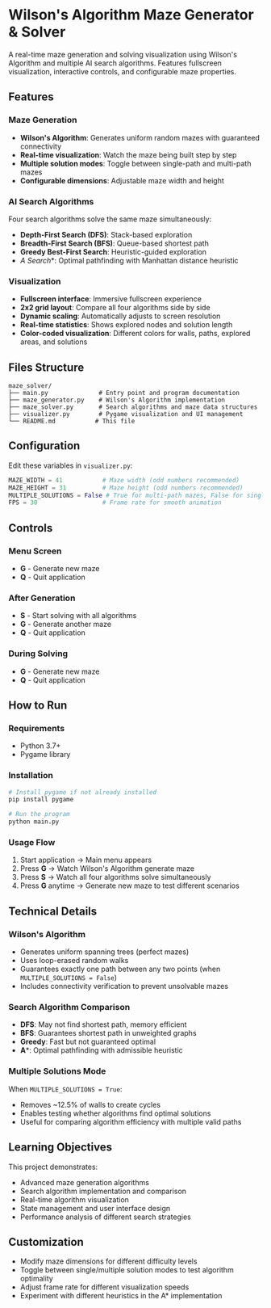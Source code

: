 # Wilson's Algorithm Maze Generator & Solver

A real-time maze generation and solving visualization using Wilson's Algorithm and multiple AI search algorithms. Features fullscreen visualization, interactive controls, and configurable maze properties.

## Features

### Maze Generation
- **Wilson's Algorithm**: Generates uniform random mazes with guaranteed connectivity
- **Real-time visualization**: Watch the maze being built step by step
- **Multiple solution modes**: Toggle between single-path and multi-path mazes
- **Configurable dimensions**: Adjustable maze width and height

### AI Search Algorithms
Four search algorithms solve the same maze simultaneously:
- **Depth-First Search (DFS)**: Stack-based exploration
- **Breadth-First Search (BFS)**: Queue-based shortest path
- **Greedy Best-First Search**: Heuristic-guided exploration
- **A* Search**: Optimal pathfinding with Manhattan distance heuristic

### Visualization
- **Fullscreen interface**: Immersive fullscreen experience
- **2x2 grid layout**: Compare all four algorithms side by side
- **Dynamic scaling**: Automatically adjusts to screen resolution
- **Real-time statistics**: Shows explored nodes and solution length
- **Color-coded visualization**: Different colors for walls, paths, explored areas, and solutions

## Files Structure

```
maze_solver/
├── main.py              # Entry point and program documentation
├── maze_generator.py    # Wilson's Algorithm implementation
├── maze_solver.py       # Search algorithms and maze data structures
├── visualizer.py        # Pygame visualization and UI management
└── README.md           # This file
```

## Configuration

Edit these variables in `visualizer.py`:

```python
MAZE_WIDTH = 41           # Maze width (odd numbers recommended)
MAZE_HEIGHT = 31          # Maze height (odd numbers recommended)  
MULTIPLE_SOLUTIONS = False # True for multi-path mazes, False for single solution
FPS = 30                  # Frame rate for smooth animation
```

## Controls

### Menu Screen
- **G** - Generate new maze
- **Q** - Quit application

### After Generation
- **S** - Start solving with all algorithms
- **G** - Generate another maze
- **Q** - Quit application

### During Solving
- **G** - Generate new maze
- **Q** - Quit application

## How to Run

### Requirements
- Python 3.7+
- Pygame library

### Installation
```bash
# Install pygame if not already installed
pip install pygame

# Run the program
python main.py
```

### Usage Flow
1. Start application → Main menu appears
2. Press **G** → Watch Wilson's Algorithm generate maze
3. Press **S** → Watch all four algorithms solve simultaneously
4. Press **G** anytime → Generate new maze to test different scenarios

## Technical Details

### Wilson's Algorithm
- Generates uniform spanning trees (perfect mazes)
- Uses loop-erased random walks
- Guarantees exactly one path between any two points (when `MULTIPLE_SOLUTIONS = False`)
- Includes connectivity verification to prevent unsolvable mazes

### Search Algorithm Comparison
- **DFS**: May not find shortest path, memory efficient
- **BFS**: Guarantees shortest path in unweighted graphs
- **Greedy**: Fast but not guaranteed optimal
- **A***: Optimal pathfinding with admissible heuristic

### Multiple Solutions Mode
When `MULTIPLE_SOLUTIONS = True`:
- Removes ~12.5% of walls to create cycles
- Enables testing whether algorithms find optimal solutions
- Useful for comparing algorithm efficiency with multiple valid paths

## Learning Objectives

This project demonstrates:
- Advanced maze generation algorithms
- Search algorithm implementation and comparison
- Real-time algorithm visualization
- State management and user interface design
- Performance analysis of different search strategies

## Customization

- Modify maze dimensions for different difficulty levels
- Toggle between single/multiple solution modes to test algorithm optimality
- Adjust frame rate for different visualization speeds
- Experiment with different heuristics in the A* implementation
